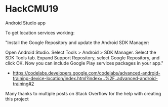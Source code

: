 # HackCMU19
Android Studio app


To get location services working:

"Install the Google Repository and update the Android SDK Manager:

Open Android Studio.
Select Tools > Android > SDK Manager.
Select the SDK Tools tab.
Expand Support Repository, select Google Repository, and click OK.
Now you can include Google Play services packages in your app."
- https://codelabs.developers.google.com/codelabs/advanced-android-training-device-location/index.html?index=..%2F..advanced-android-training#2 


Many thanks to multiple posts on Stack Overflow for the help with creating this project
